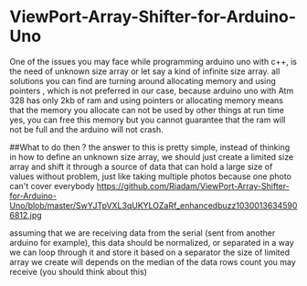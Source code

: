 # ViewPort-Array-Shifter-for-Arduino-Uno
One of the issues you may face while programming arduino uno with c++, is the need of unknown size array or let say a kind of infinite size array.
all solutions you can find are turning around allocating memory and using pointers , which is not preferred in our case, because arduino uno with Atm 328
has only 2kb of ram and using pointers or allocating memory means that the memory you allocate can not be used by other things at run time
yes, you can free this memory but you cannot guarantee that the ram will not be full and the arduino will not crash.

##What to do then ?
the answer to this is pretty simple, instead of thinking in how to define an unknown size array, we should just create a limited size array and shift it through
a source of data that can hold a large size of values without problem, just like taking multiple photos because one photo can't cover everybody
https://github.com/Riadam/ViewPort-Array-Shifter-for-Arduino-Uno/blob/master/SwYJTpVXL3qUKYLOZaRf_enhancedbuzz10300136345906812.jpg

assuming that we are receiving data from the serial (sent from another arduino for example), this data should be normalized, or separated in a way we can 
loop through it and store it based on a separator
the size of limited array we create will depends on the median of the data rows count you may receive (you should think about this)
